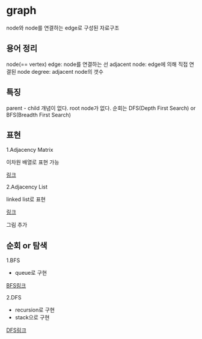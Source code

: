 # graph

node와 node를 연결하는 edge로 구성된 자료구조

## 용어 정리

node(== vertex)
edge: node를 연결하는 선
adjacent node: edge에 의해 직접 연결된 node
degree: adjacent node의 갯수

## 특징

parent - child 개념이 없다.
root node가 없다.
순회는 DFS(Depth First Search) or BFS(Breadth First Search)

## 표현

1.Adjacency Matrix

이차원 배열로 표현 가능

[링크](https://yeolco.tistory.com/66)

2.Adjacency List

linked list로 표현

[링크](https://yeolco.tistory.com/66)

그림 추가

## 순회 or 탐색

1.BFS

- queue로 구현

[BFS링크](https://gmlwjd9405.github.io/2018/08/15/algorithm-bfs.html)

2.DFS

- recursion로 구현
- stack으로 구현

[DFS링크](https://gmlwjd9405.github.io/2018/08/14/algorithm-dfs.html)
